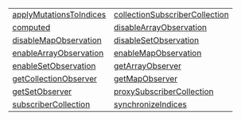 |                                                                                                                                 |                                                                                                                                               |
| ------------------------------------------------------------------------------------------------------------------------------- | --------------------------------------------------------------------------------------------------------------------------------------------- |
| [applyMutationsToIndices](https://hamedfathi.gitbook.io/aurelia-2-doc-api/runtime/observation/function/applymutationstoindices) | [collectionSubscriberCollection](https://hamedfathi.gitbook.io/aurelia-2-doc-api/runtime/observation/function/collectionsubscribercollection) |
| [computed](https://hamedfathi.gitbook.io/aurelia-2-doc-api/runtime/observation/function/computed)                               | [disableArrayObservation](https://hamedfathi.gitbook.io/aurelia-2-doc-api/runtime/observation/function/disablearrayobservation)               |
| [disableMapObservation](https://hamedfathi.gitbook.io/aurelia-2-doc-api/runtime/observation/function/disablemapobservation)     | [disableSetObservation](https://hamedfathi.gitbook.io/aurelia-2-doc-api/runtime/observation/function/disablesetobservation)                   |
| [enableArrayObservation](https://hamedfathi.gitbook.io/aurelia-2-doc-api/runtime/observation/function/enablearrayobservation)   | [enableMapObservation](https://hamedfathi.gitbook.io/aurelia-2-doc-api/runtime/observation/function/enablemapobservation)                     |
| [enableSetObservation](https://hamedfathi.gitbook.io/aurelia-2-doc-api/runtime/observation/function/enablesetobservation)       | [getArrayObserver](https://hamedfathi.gitbook.io/aurelia-2-doc-api/runtime/observation/function/getarrayobserver)                             |
| [getCollectionObserver](https://hamedfathi.gitbook.io/aurelia-2-doc-api/runtime/observation/function/getcollectionobserver)     | [getMapObserver](https://hamedfathi.gitbook.io/aurelia-2-doc-api/runtime/observation/function/getmapobserver)                                 |
| [getSetObserver](https://hamedfathi.gitbook.io/aurelia-2-doc-api/runtime/observation/function/getsetobserver)                   | [proxySubscriberCollection](https://hamedfathi.gitbook.io/aurelia-2-doc-api/runtime/observation/function/proxysubscribercollection)           |
| [subscriberCollection](https://hamedfathi.gitbook.io/aurelia-2-doc-api/runtime/observation/function/subscribercollection)       | [synchronizeIndices](https://hamedfathi.gitbook.io/aurelia-2-doc-api/runtime/observation/function/synchronizeindices)                         |